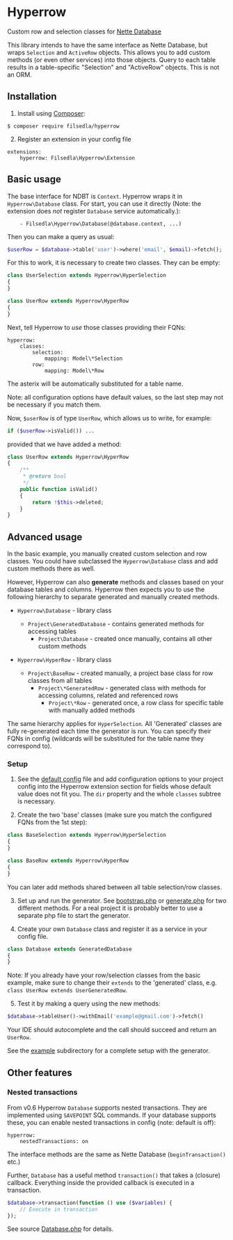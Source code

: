 # Hyperrow
Custom row and selection classes for [Nette Database](https://github.com/nette/database)

This library intends to have the same interface as Nette Database, but wraps `Selection` and `ActiveRow` objects.
This allows you to add custom methods (or even other services) into those objects. Query to each table
results in a table-specific "Selection" and "ActiveRow" objects. This is not an ORM.


## Installation
1) Install using [Composer](http://getcomposer.org/):
```
$ composer require filsedla/hyperrow
```

2) Register an extension in your config file
```
extensions: 
    hyperrow: Filsedla\Hyperrow\Extension
```


## Basic usage

The base interface for NDBT is `Context`. Hyperrow wraps it in `Hyperrow\Database` class. For start, 
you can use it directly (Note: the extension does _not_ register `Database` service automatically.):
```
    - Filsedla\Hyperrow\Database(@database.context, ...)
```

Then you can make a query as usual:
```php
$userRow = $database->table('user')->where('email', $email)->fetch();
```

For this to work, it is necessary to create two classes. They can be empty:
```php
class UserSelection extends Hyperrow\HyperSelection
{
}
```
```php
class UserRow extends Hyperrow\HyperRow
{
}
```

Next, tell Hyperrow to _use_ those classes providing their FQNs: 
```
hyperrow:
    classes:
        selection:
            mapping: Model\*Selection
        row:
            mapping: Model\*Row
```

The asterix will be automatically substituted for a table name.

Note: all configuration options have default values, so the last step may not be necessary if you match
them.

Now, `$userRow` is of type `UserRow`, which allows us to write, for example:

```php
if ($userRow->isValid()) ...
```

provided that we have added a method:
```php
class UserRow extends Hyperrow\HyperRow
{
    /**
     * @return bool
     */
    public function isValid()
    {
        return !$this->deleted;
    }
}
```


## Advanced usage

In the basic example, you manually created custom selection and row classes. You could have subclassed
the `Hyperrow\Database` class and add custom methods there as well.

However, Hyperrow can also **generate** methods and classes based on your database tables and columns. 
Hyperrow then expects you to use the following hierarchy to separate generated and manually created 
methods.

* `Hyperrow\Database` - library class
  * `Project\GeneratedDatabase` - contains generated methods for accessing tables
    * `Project\Database` - created once manually, contains all other custom methods
    
* `Hyperrow\HyperRow` - library class
  * `Project\BaseRow` - created manually, a project base class for row classes from all tables
    * `Project\*GeneratedRow` - generated class with methods for accessing columns, related and 
    referenced rows
      * `Project\*Row` - generated once, a row class for specific table with manually added methods
      
The same hierarchy applies for `HyperSelection`. All 'Generated' classes are fully re-generated each
time the generator is run. You can specify their FQNs in config (wildcards will be substituted for 
the table name they correspond to).


### Setup
1) See the [default config](src/Filsedla/Hyperrow/defaults.neon) file and add 
configuration options to your project config into the Hyperrow extension section for fields whose 
default value does not fit you. The `dir` property and the whole `classes` subtree is necessary.

2) Create the two 'base' classes (make sure you match the configured FQNs from the 1st step):
```php
class BaseSelection extends Hyperrow\HyperSelection
{
}
```
```php
class BaseRow extends Hyperrow\HyperRow
{
}
```
You can later add methods shared between all table selection/row classes.

3) Set up and run the generator. See [bootstrap.php](example/app/bootstrap.php) or 
[generate.php](example/tools/generate.php) for two different methods.
For a real project it is probably better to use a separate php file to start the generator.

4) Create your own `Database` class and register it as a service in your config file.
```php
class Database extends GeneratedDatabase
{
}
```

Note: If you already have your row/selection classes from the basic example, make sure to change their 
`extends` to the 'generated' class, e.g. `class UserRow extends UserGeneratedRow`.

5) Test it by making a query using the new methods:
```php
$database->tableUser()->withEmail('example@gmail.com')->fetch()
```

Your IDE should autocomplete and the call should succeed and return an `UserRow`.

See the [example](example/) subdirectory for a complete setup with the generator.


## Other features

### Nested transactions

From v0.6 Hyperrow `Database` supports nested transactions. They are implemented using
`SAVEPOINT` SQL commands. If your database supports these, you can enable nested transactions
in config (note: default is off):

```
hyperrow:
    nestedTransactions: on
```

The interface methods are the same as Nette Database (`beginTransaction()` etc.)

Further, `Database` has a useful method `transaction()` that takes a (closure) callback. 
Everything inside the provided callback is executed in a transaction.

```php
$database->transaction(function () use ($variables) {
    // Execute in transaction
});
```

See source [Database.php](src/Filsedla/Hyperrow/Database.php) for details.
